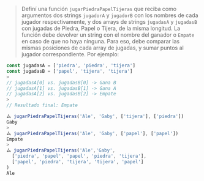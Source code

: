 > Definí una función `jugarPiedraPapelTijeras` que reciba como argumentos dos strings `jugadorA` y `jugadorB` con los nombres de cada jugador respectivamente, y dos arrays de strings `jugadasA` y `jugadasB` con jugadas de Piedra, Papel o Tijera, de la misma longitud. La función debe devolver un string con el nombre del ganador o `Empate` en caso de que no haya ninguna. Para eso, debe comparar las mismas posiciones de cada array de jugadas, y sumar puntos al jugador correspondiente. Por ejemplo:
>
```javascript
const jugadasA = ['piedra', 'piedra', 'tijera']
const jugadasB = ['papel', 'tijera', 'tijera']
>
// jugadasA[0] vs. jugadasB[0] -> Gana B
// jugadasA[1] vs. jugadasB[1] -> Gana A
// jugadasA[2] vs. jugadasB[2] -> Empate
>
// Resultado final: Empate
```
>
```javascript
ム jugarPiedraPapelTijeras('Ale', 'Gaby', ['tijera'], ['piedra']) 
Gaby
>
ム jugarPiedraPapelTijeras('Ale', 'Gaby', ['papel'], ['papel']) 
Empate
>
ム jugarPiedraPapelTijeras('Ale','Gaby',
  ['piedra', 'papel', 'papel', 'piedra', 'tijera'],
  ['papel', 'piedra', 'tijera', 'tijera', 'papel']
)
Ale
```